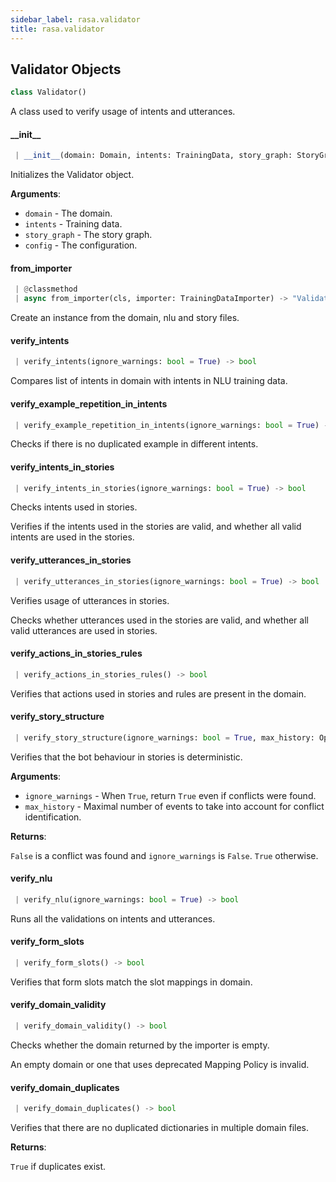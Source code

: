 ```yaml
---
sidebar_label: rasa.validator
title: rasa.validator
---
```

## Validator Objects

```python
class Validator()
```

A class used to verify usage of intents and utterances.

#### \_\_init\_\_

```python
 | __init__(domain: Domain, intents: TrainingData, story_graph: StoryGraph, config: Optional[Dict[Text, Any]]) -> None
```

Initializes the Validator object.

**Arguments**:

- `domain` - The domain.
- `intents` - Training data.
- `story_graph` - The story graph.
- `config` - The configuration.

#### from\_importer

```python
 | @classmethod
 | async from_importer(cls, importer: TrainingDataImporter) -> "Validator"
```

Create an instance from the domain, nlu and story files.

#### verify\_intents

```python
 | verify_intents(ignore_warnings: bool = True) -> bool
```

Compares list of intents in domain with intents in NLU training data.

#### verify\_example\_repetition\_in\_intents

```python
 | verify_example_repetition_in_intents(ignore_warnings: bool = True) -> bool
```

Checks if there is no duplicated example in different intents.

#### verify\_intents\_in\_stories

```python
 | verify_intents_in_stories(ignore_warnings: bool = True) -> bool
```

Checks intents used in stories.

Verifies if the intents used in the stories are valid, and whether
all valid intents are used in the stories.

#### verify\_utterances\_in\_stories

```python
 | verify_utterances_in_stories(ignore_warnings: bool = True) -> bool
```

Verifies usage of utterances in stories.

Checks whether utterances used in the stories are valid,
and whether all valid utterances are used in stories.

#### verify\_actions\_in\_stories\_rules

```python
 | verify_actions_in_stories_rules() -> bool
```

Verifies that actions used in stories and rules are present in the domain.

#### verify\_story\_structure

```python
 | verify_story_structure(ignore_warnings: bool = True, max_history: Optional[int] = None) -> bool
```

Verifies that the bot behaviour in stories is deterministic.

**Arguments**:

- `ignore_warnings` - When `True`, return `True` even if conflicts were found.
- `max_history` - Maximal number of events to take into account for conflict
  identification.
  

**Returns**:

  `False` is a conflict was found and `ignore_warnings` is `False`.
  `True` otherwise.

#### verify\_nlu

```python
 | verify_nlu(ignore_warnings: bool = True) -> bool
```

Runs all the validations on intents and utterances.

#### verify\_form\_slots

```python
 | verify_form_slots() -> bool
```

Verifies that form slots match the slot mappings in domain.

#### verify\_domain\_validity

```python
 | verify_domain_validity() -> bool
```

Checks whether the domain returned by the importer is empty.

An empty domain or one that uses deprecated Mapping Policy is invalid.

#### verify\_domain\_duplicates

```python
 | verify_domain_duplicates() -> bool
```

Verifies that there are no duplicated dictionaries in multiple domain files.

**Returns**:

  `True` if duplicates exist.

